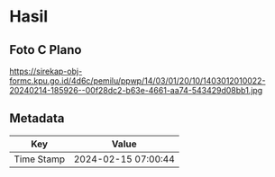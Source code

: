 # Hasil

## Foto C Plano

https://sirekap-obj-formc.kpu.go.id/4d6c/pemilu/ppwp/14/03/01/20/10/1403012010022-20240214-185926--00f28dc2-b63e-4661-aa74-543429d08bb1.jpg


## Metadata

| Key        | Value               |
| ---------- | ------------------- |
| Time Stamp | 2024-02-15 07:00:44 |



